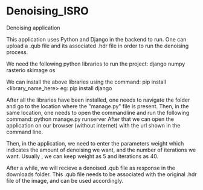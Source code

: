 # Denoising_ISRO
Denoising application

This application uses Python and Django in the backend to run. One can upload a .qub file and its associated .hdr file in order to run the denoising process.

We need the following python libraries to run the project:
  django
  numpy
  rasterio
  skimage
  os

We can install the above libraries using the command: pip install <library_name_here> 
eg: pip install django

After all the libraries have been installed, one needs to navigate the folder and go to the location where the "manage.py" file is present. Then, in the same location, one needs to open the commandline and run the following command:
 python manage.py runserver
After that we can open the application on our browser (without internet) with the url shown in the command line. 

Then, in the application, we need to enter the parameters weight which indicates the amount of denoising we want, and the number of iterations we want. Usually , we can keep weight as 5 and iterations as 40.

After a while, we will recieve a denoised .qub file as response in the downloads folder.
This .qub file needs to be associated with the original .hdr file of the image, and can be used accordingly.
